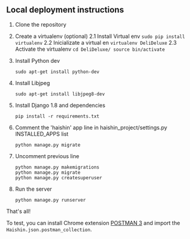 ## Local deployment instructions

1. Clone the repository

2. Create a virtualenv (optional)
    2.1 Install Virtual env
        ```
        sudo pip install virtualenv
        ```
    2.2 Inicializate a virtual en
        ```
        virtualenv DeliDeluxe
        ```
    2.3 Activate the virtualenv
        ```
        cd DeliDeluxe/
        source bin/activate
        ```


3. Install Python dev 
    ```
    sudo apt-get install python-dev
    ```

4. Install Libjpeg 
    ```
    sudo apt-get install libjpeg8-dev
    ```

5. Install Django 1.8 and dependencies
    ```
    pip install -r requirements.txt
    ```

6. Comment the 'haishin' app line in haishin_project/settings.py INSTALLED_APPS list
    ```
    python manage.py migrate
    ```

7. Uncomment previous line
    ```
    python manage.py makemigrations
    python manage.py migrate
    python manage.py createsuperuser
    ```

8. Run the server
    ```
    python manage.py runserver
    ```

That's all!

To test, you can install Chrome extension [POSTMAN 3](https://chrome.google.com/webstore/detail/postman/fhbjgbiflinjbdggehcddcbncdddomop?hl=en) and import the `Haishin.json.postman_collection`.